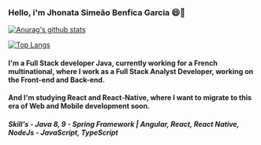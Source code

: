### Hello, i'm Jhonata Simeão Benfica Garcia 😄💬 

[![Anurag's github stats](https://github-readme-stats.vercel.app/api?username=jhonatagarcia)](https://github.com/anuraghazra/github-readme-stats) <br>

[![Top Langs](https://github-readme-stats.vercel.app/api/top-langs/?/jhonatagarcia=anuraghazra&layout=compact)](https://github.com/anuraghazra/github-readme-stats)

#### I'm a Full Stack developer Java, currently working for a French multinational, where I work as a Full Stack Analyst Developer, working on the Front-end and Back-end.

#### And I'm studying React and React-Native, where I want to migrate to this era of Web and Mobile development soon.

##### Skill's - Java 8, 9 - Spring Framework | Angular, React, React Native, NodeJs - JavaScript, TypeScript 


<!--
**jhonatagarcia/jhonatagarcia** is a ✨ _special_ ✨ repository because its `README.md` (this file) appears on your GitHub profile.

Here are some ideas to get you started:

- 🔭 I’m currently working on ...
- 🌱 I’m currently learning ...
- 👯 I’m looking to collaborate on ...
- 🤔 I’m looking for help with ...
- 💬 Ask me about ...
- 📫 How to reach me: ...
- 😄 Pronouns: ...
- ⚡ Fun fact: ...
-->
